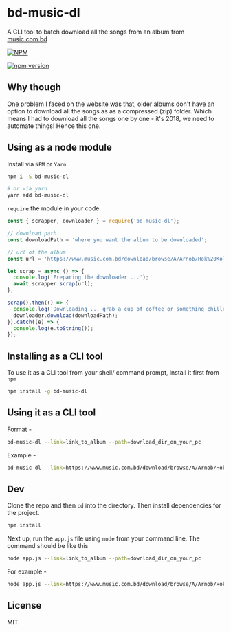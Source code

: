 # bd-music-dl
A CLI tool to batch download all the songs from an album from [music.com.bd](https://www.music.com.bd/)

[![NPM](https://nodei.co/npm/bd-music-dl.png?downloads=true&downloadRank=true&stars=true)](https://nodei.co/npm/bd-music-dl/)

[![npm version](https://badge.fury.io/js/bd-music-dl.svg)](https://badge.fury.io/js/bd-music-dl)

## Why though
One problem I faced on the website was that, older albums don't have an option to download
all the songs as as a compressed (zip) folder. Which means I had to download all the songs one by
one - it's 2018, we need to automate things! Hence this one.

## Using as a node module
Install via `NPM` or `Yarn`
```bash
npm i -S bd-music-dl

# or via yarn
yarn add bd-music-dl
```
`require` the module in your code.

```javascript
const { scrapper, downloader } = require('bd-music-dl');

// download path
const downloadPath = 'where you want the album to be downloaded';

// url of the album
const url = 'https://www.music.com.bd/download/browse/A/Arnob/Hok%20Kolorob/';

let scrap = async () => {
  console.log('Preparing the downloader ...');
  await scrapper.scrap(url);
};

scrap().then(() => {
  console.log('Downloading ... grab a cup of coffee or something chilled while this works!');
  downloader.download(downloadPath);
}).catch((e) => {
  console.log(e.toString());
});
```

## Installing as a CLI tool
To use it as a CLI tool from your shell/ command prompt, install it first from `npm`
```bash
npm install -g bd-music-dl
```
## Using it as a CLI tool
Format -
```bash
bd-music-dl --link=link_to_album --path=download_dir_on_your_pc
```

Example -
```bash
bd-music-dl --link=https://www.music.com.bd/download/browse/A/Arnob/Hok%20Kolorob/ --path=/Users/shawon/Desktop/Songs
```


## Dev

Clone the repo and then `cd` into the directory. Then install dependencies for the project.

```bash
npm install
```

Next up, run the `app.js` file using `node` from your command line. The command should be like this

```bash
node app.js --link=link_to_album --path=download_dir_on_your_pc
```


For example -
```bash
node app.js --link=https://www.music.com.bd/download/browse/A/Arnob/Hok%20Kolorob/ --path=/Users/shawon/Desktop/Songs
```

## License
MIT
